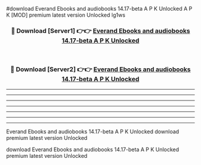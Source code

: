 #download Everand Ebooks and audiobooks 14.17-beta A P K Unlocked  A P K [MOD] premium latest version Unlocked lg1ws 



<div align="center">
<h3>🔴 Download [Server1] 👉👉 <a href="https://apkdownload2.web.app/">Everand Ebooks and audiobooks 14.17-beta A P K Unlocked </a></h3><br>

<h3>🔴 Download [Server2] 👉👉 <a href="https://apkdownload2.web.app/">Everand Ebooks and audiobooks 14.17-beta A P K Unlocked </a></h3>
</div>





----------------------------------------------------------

----------------------------------------------------------

----------------------------------------------------------

----------------------------------------------------------

----------------------------------------------------------

----------------------------------------------------------

----------------------------------------------------------

Everand Ebooks and audiobooks 14.17-beta A P K Unlocked  download premium latest version Unlocked

download Everand Ebooks and audiobooks 14.17-beta A P K Unlocked  premium latest version Unlocked
